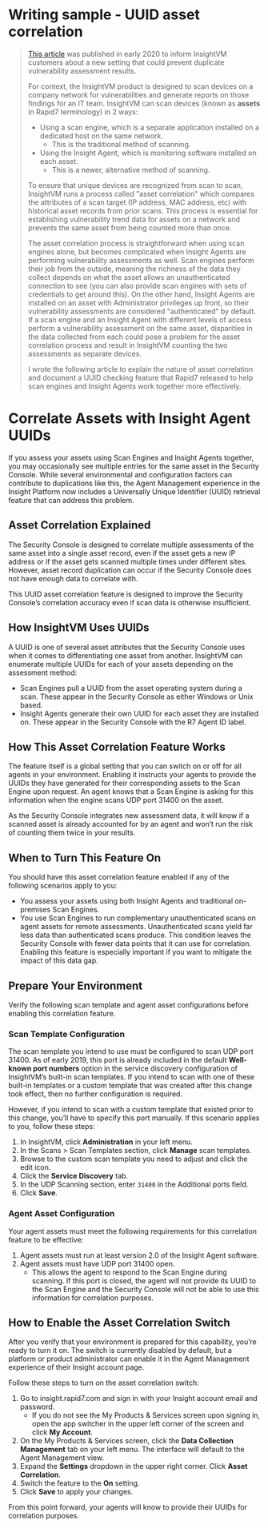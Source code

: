# Writing sample - UUID asset correlation

> [This article](https://docs.rapid7.com/insightvm/correlate-assets-with-insight-agent-uuids/) was published in early 2020 to inform InsightVM customers about a new setting that could prevent duplicate vulnerability assessment results.
>
> For context, the InsightVM product is designed to scan devices on a company network for vulnerabilities and generate reports on those findings for an IT team. InsightVM can scan devices (known as **assets** in Rapid7 terminology) in 2 ways:
>
> * Using a scan engine, which is a separate application installed on a dedicated host on the same network.
>   * This is the traditional method of scanning.
> * Using the Insight Agent, which is monitoring software installed on each asset.
>   * This is a newer, alternative method of scanning.
>
> To ensure that unique devices are recognized from scan to scan, InsightVM runs a process called "asset correlation" which compares the attributes of a scan target (IP address, MAC address, etc) with historical asset records from prior scans. This process is essential for establishing vulnerability trend data for assets on a network and prevents the same asset from being counted more than once.
>
> The asset correlation process is straightforward when using scan engines alone, but becomes complicated when Insight Agents are performing vulnerability assessments as well. Scan engines perform their job from the outside, meaning the richness of the data they collect depends on what the asset allows an unauthenticated connection to see (you can also provide scan engines with sets of credentials to get around this). On the other hand, Insight Agents are installed on an asset with Administrator privileges up front, so their vulnerability assessments are considered "authenticated" by default. If a scan engine and an Insight Agent with different levels of access perform a vulnerability assessment on the same asset, disparities in the data collected from each could pose a problem for the asset correlation process and result in InsightVM counting the two assessments as separate devices.
>
> I wrote the following article to explain the nature of asset correlation and document a UUID checking feature that Rapid7 released to help scan engines and Insight Agents work together more effectively.

# Correlate Assets with Insight Agent UUIDs

If you assess your assets using Scan Engines and Insight Agents together, you may occasionally see multiple entries for the same asset in the Security Console. While several environmental and configuration factors can contribute to duplications like this, the Agent Management experience in the Insight Platform now includes a Universally Unique Identifier (UUID) retrieval feature that can address this problem.

## Asset Correlation Explained

The Security Console is designed to correlate multiple assessments of the same asset into a single asset record, even if the asset gets a new IP address or if the asset gets scanned multiple times under different sites. However, asset record duplication can occur if the Security Console does not have enough data to correlate with.

This UUID asset correlation feature is designed to improve the Security Console’s correlation accuracy even if scan data is otherwise insufficient.

## How InsightVM Uses UUIDs

A UUID is one of several asset attributes that the Security Console uses when it comes to differentiating one asset from another. InsightVM can enumerate multiple UUIDs for each of your assets depending on the assessment method:

* Scan Engines pull a UUID from the asset operating system during a scan. These appear in the Security Console as either Windows or Unix based.
* Insight Agents generate their own UUID for each asset they are installed on. These appear in the Security Console with the R7 Agent ID label.

## How This Asset Correlation Feature Works

The feature itself is a global setting that you can switch on or off for all agents in your environment. Enabling it instructs your agents to provide the UUIDs they have generated for their corresponding assets to the Scan Engine upon request. An agent knows that a Scan Engine is asking for this information when the engine scans UDP port 31400 on the asset.

As the Security Console integrates new assessment data, it will know if a scanned asset is already accounted for by an agent and won’t run the risk of counting them twice in your results.

## When to Turn This Feature On

You should have this asset correlation feature enabled if any of the following scenarios apply to you:

* You assess your assets using both Insight Agents and traditional on-premises Scan Engines.
* You use Scan Engines to run complementary unauthenticated scans on agent assets for remote assessments. Unauthenticated scans yield far less data than authenticated scans produce. This condition leaves the Security Console with fewer data points that it can use for correlation. Enabling this feature is especially important if you want to mitigate the impact of this data gap.

## Prepare Your Environment

Verify the following scan template and agent asset configurations before enabling this correlation feature.

### Scan Template Configuration

The scan template you intend to use must be configured to scan UDP port 31400. As of early 2019, this port is already included in the default **Well-known port numbers** option in the service discovery configuration of InsightVM’s built-in scan templates. If you intend to scan with one of these built-in templates or a custom template that was created after this change took effect, then no further configuration is required.

However, if you intend to scan with a custom template that existed prior to this change, you’ll have to specify this port manually. If this scenario applies to you, follow these steps:

1. In InsightVM, click **Administration** in your left menu.
2. In the Scans > Scan Templates section, click **Manage** scan templates.
3. Browse to the custom scan template you need to adjust and click the edit icon.
4. Click the **Service Discovery** tab.
5. In the UDP Scanning section, enter `31400` in the Additional ports field.
6. Click **Save**.

### Agent Asset Configuration

Your agent assets must meet the following requirements for this correlation feature to be effective:

1. Agent assets must run at least version 2.0 of the Insight Agent software.
2. Agent assets must have UDP port 31400 open.
   * This allows the agent to respond to the Scan Engine during scanning. If this port is closed, the agent will not provide its UUID to the Scan Engine and the Security Console will not be able to use this information for correlation purposes.

## How to Enable the Asset Correlation Switch

After you verify that your environment is prepared for this capability, you’re ready to turn it on. The switch is currently disabled by default, but a platform or product administrator can enable it in the Agent Management experience of their Insight account page.

Follow these steps to turn on the asset correlation switch:

1. Go to insight.rapid7.com and sign in with your Insight account email and password.
   * If you do not see the My Products & Services screen upon signing in, open the app switcher in the upper left corner of the screen and click **My Account**.
2. On the My Products & Services screen, click the **Data Collection Management** tab on your left menu. The interface will default to the Agent Management view.
3. Expand the **Settings** dropdown in the upper right corner. Click **Asset Correlation**.
4. Switch the feature to the **On** setting.
5. Click **Save** to apply your changes.

From this point forward, your agents will know to provide their UUIDs for correlation purposes.
